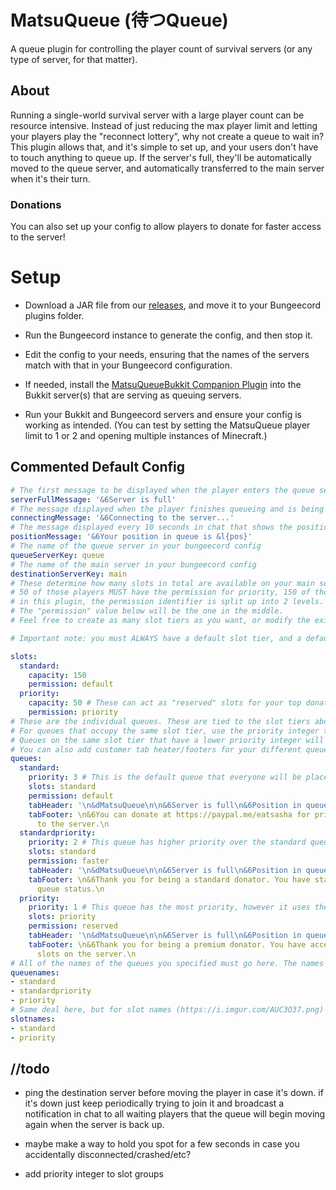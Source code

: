 # MatsuQueue (待つQueue)
A queue plugin for controlling the player count of survival servers (or any type of server, for that matter).

## About
Running a single-world survival server with a large player count can be resource intensive. Instead of just reducing the max player limit and letting your players play the "reconnect lottery", why not create a queue to wait in? This plugin allows that, and it's simple to set up, and your users don't have to touch anything to queue up. If the server's full, they'll be automatically moved to the queue server, and automatically transferred to the main server when it's their turn.

### Donations
You can also set up your config to allow players to donate for faster access to the server!

# Setup
- Download a JAR file from our [releases](https://github.com/EmotionalLove/MatsuQueueBungee/releases), and move it to your Bungeecord plugins folder.

- Run the Bungeecord instance to generate the config, and then stop it.

- Edit the config to your needs, ensuring that the names of the servers match with that in your Bungeecord configuration.

- If needed, install the [MatsuQueueBukkit Companion Plugin](https://github.com/EmotionalLove/MatsuQueueBukkit) into the Bukkit server(s) that are serving as queuing servers.

- Run your Bukkit and Bungeecord servers and ensure your config is working as intended. (You can test by setting the MatsuQueue player limit to 1 or 2 and opening multiple instances of Minecraft.)

## Commented Default Config
```yml
# The first message to be displayed when the player enters the queue server, notifying them that the server is full.
serverFullMessage: '&6Server is full'
# The message displayed when the player finishes queueing and is being redirected to the main server.
connectingMessage: '&6Connecting to the server...'
# The message displayed every 10 seconds in chat that shows the position in queue the player is in.
positionMessage: '&6Your position in queue is &l{pos}'
# The name of the queue server in your bungeecord config
queueServerKey: queue
# The name of the main server in your bungeecord config
destinationServerKey: main
# These determine how many slots in total are available on your main server. The below default config will allow at the absolute maximum 200 players at once on the server.
# 50 of those players MUST have the permission for priority, 150 of those players MUST have the default permission.
# in this plugin, the permission identifier is split up into 2 levels. "matsuqueue.slot_tier.queue_tier" (ex. matsuqueue.default.faster will give the player access to the standardpriority queue)
# The "permission" value below will be the one in the middle.
# Feel free to create as many slot tiers as you want, or modify the existing ones.

# Important note: you must ALWAYS have a default slot tier, and a default queue tied to the default slot tier for players that don't have any special permissions to get in faster.

slots:
  standard:
    capacity: 150
    permission: default
  priority:
    capacity: 50 # These can act as "reserved" slots for your top donators. Even if the 150 standard slots are occupied, people who have the permission for this tier will get in instantly.
    permission: priority
# These are the individual queues. These are tied to the slot tiers above. When a player finishes queueing in one of these queues, they will then occupy a slot in the specified slot tier
# For queues that occupy the same slot tier, use the priority integer to determine which queue has more priority.
# Queues on the same slot tier that have a lower priority integer will have higher priority over the others. When a user joins this queue, they will be placed behind members of queues with lower integers, at the end of the line of their own queue, but in front of members of queues with higher integers (their number will bump up by 1).
# You can also add customer tab heater/footers for your different queues, to help users identify which level of priority they have.
queues:
  standard:
    priority: 3 # This is the default queue that everyone will be placed into, unless they have a special permission to go in a faster queue
    slots: standard
    permission: default
    tabHeader: '\n&dMatsuQueue\n\n&6Server is full\n&6Position in queue: &l{pos}\n'
    tabFooter: \n&6You can donate at https://paypal.me/eatsasha for priority access
      to the server.\n
  standardpriority:
    priority: 2 # This queue has higher priority over the standard queue, meaning when a member joins this queue, the members of the lower priority queue will be bumped up one spot. Take note how both of these queues have the same slot designation
    slots: standard
    permission: faster
    tabHeader: '\n&dMatsuQueue\n\n&6Server is full\n&6Position in queue: &l{pos}\n'
    tabFooter: \n&6Thank you for being a standard donator. You have standard priority
      queue status.\n
  priority:
    priority: 1 # This queue has the most priority, however it uses the "priority" slots, meaning it won't effect the other queues.
    slots: priority
    permission: reserved
    tabHeader: '\n&dMatsuQueue\n\n&6Server is full\n&6Position in queue: &l{pos}\n'
    tabFooter: \n&6Thank you for being a premium donator. You have access to the reserved
      slots on the server.\n
# All of the names of the queues you specified must go here. The names MUST match the YAML key you used (https://i.imgur.com/7WKDv7n.png)
queuenames:
- standard
- standardpriority
- priority
# Same deal here, but for slot names (https://i.imgur.com/AUC3O37.png)
slotnames:
- standard
- priority
```

## //todo
- ping the destination server before moving the player in case it's down. if it's down just keep periodically trying to join it and broadcast a notification in chat to all waiting players that the queue will begin moving again when the server is back up.

- maybe make a way to hold you spot for a few seconds in case you accidentally disconnected/crashed/etc?

- add priority integer to slot groups
